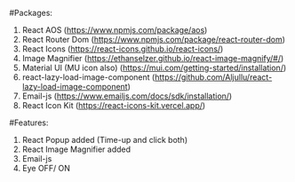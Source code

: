 #Packages:

1. React AOS (https://www.npmjs.com/package/aos)
2. React Router Dom (https://www.npmjs.com/package/react-router-dom)
3. React Icons (https://react-icons.github.io/react-icons/)
4. Image Magnifier (https://ethanselzer.github.io/react-image-magnify/#/)
5. Material UI (MU icon also) (https://mui.com/getting-started/installation/)
6. react-lazy-load-image-component (https://github.com/Aljullu/react-lazy-load-image-component)
7. Email-js (https://www.emailjs.com/docs/sdk/installation/)
8. React Icon Kit (https://react-icons-kit.vercel.app/)

#Features:

1. React Popup added (Time-up and click both)
2. React Image Magnifier added
3. Email-js
4. Eye OFF/ ON
